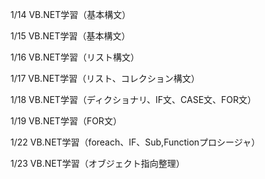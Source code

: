 1/14
VB.NET学習（基本構文）

1/15
VB.NET学習（基本構文）

1/16
VB.NET学習（リスト構文）

1/17
VB.NET学習（リスト、コレクション構文）

1/18
VB.NET学習（ディクショナリ、IF文、CASE文、FOR文）

1/19
VB.NET学習（FOR文）

1/22
VB.NET学習（foreach、IF、Sub,Functionプロシージャ）

1/23
VB.NET学習（オブジェクト指向整理）
